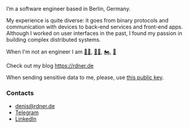 I’m a software engineer based in Berlin, Germany.

My experience is quite diverse: it goes from binary protocols and communication with devices to back-end services and front-end apps. Although I worked on user interfaces in the past, I found my passion in building complex distributed systems.

When I'm not an engineer I am [🏃🏻](https://connect.garmin.com/modern/profile/ccb91222-2fcb-4ba6-87c6-efe33b58650e), [🚴🏻](https://connect.garmin.com/modern/profile/ccb91222-2fcb-4ba6-87c6-efe33b58650e), [🏍](https://rdner.de/posts/motorbike/), [🎸](https://rdner.bandcamp.com)

Check out my blog https://rdner.de

When sending sensitive data to me, please, use [this public key](https://rdner.de/about/public-key.txt).

### Contacts
* [denis@rdner.de](mailto:denis@rdner.de)
* [Telegram](https://telegram.me/den_rdner)
* [LinkedIn](https://www.linkedin.com/in/rdner)
